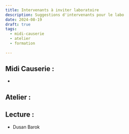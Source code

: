 ```yaml
---
title: Intervenants à inviter laboratoire
description: Suggestions d'intervenants pour le labo
date: 2024-08-19
draft: true
tags: 
  - midi-causerie
  - atelier
  - formation
    
---
```


## Midi Causerie : 

- 

## Atelier : 



## Lecture : 

- Dusan Barok 
